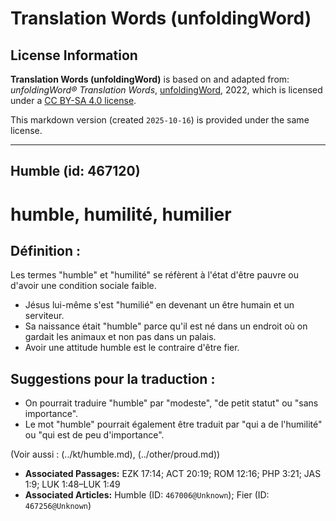 # Translation Words (unfoldingWord)

## License Information

**Translation Words (unfoldingWord)** is based on and adapted from: _unfoldingWord® Translation Words_, [unfoldingWord](https://unfoldingword.org/utw), 2022, which is licensed under a [CC BY-SA 4.0 license](https://creativecommons.org/licenses/by-sa/4.0/legalcode.en).

This markdown version (created `2025-10-16`) is provided under the same license.



--------------------------------

## Humble (id: 467120)

humble, humilité, humilier
==========================

Définition :
------------

Les termes "humble" et "humilité" se réfèrent à l'état d'être pauvre ou d'avoir une condition sociale faible.

* Jésus lui\-même s'est "humilié" en devenant un être humain et un serviteur.
* Sa naissance était "humble" parce qu'il est né dans un endroit où on gardait les animaux et non pas dans un palais.
* Avoir une attitude humble est le contraire d'être fier.

Suggestions pour la traduction :
--------------------------------

* On pourrait traduire "humble" par "modeste", "de petit statut" ou "sans importance".
* Le mot "humble" pourrait également être traduit par "qui a de l'humilité" ou "qui est de peu d'importance".

(Voir aussi : (../kt/humble.md), (../other/proud.md))

* **Associated Passages:** EZK 17:14; ACT 20:19; ROM 12:16; PHP 3:21; JAS 1:9; LUK 1:48–LUK 1:49
* **Associated Articles:** Humble (ID: `467006@Unknown`); Fier (ID: `467256@Unknown`)

